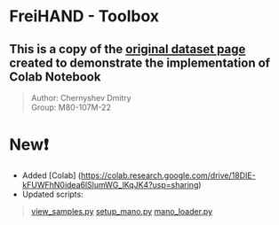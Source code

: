 # FreiHAND - Toolbox
## This is a copy of the [original dataset page](https://github.com/lmb-freiburg/freihand) created to demonstrate the implementation of Colab Notebook
> Author: Chernyshev Dmitry\
> Group: М80-107М-22

# New:exclamation:
* Added [Colab] (https://colab.research.google.com/drive/18DIE-kFUWFhN0idea6lSlumWG_lKqJK4?usp=sharing)
* Updated scripts:
>  [view_samples.py]()
>  [setup_mano.py]()
>  [mano_loader.py]()

